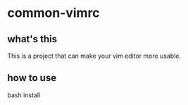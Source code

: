 # common-vimrc

## what's this

This is a project that can make your vim editor more usable.

## how to use

  bash install
